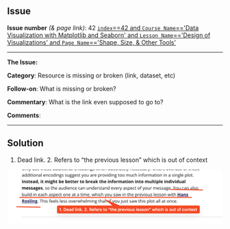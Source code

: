 ## Issue
**Issue number** _(& page link)_: 42 [`index`==42 and `Course Name`=='Data Visualization with Matplotlib and Seaborn' and `Lesson Name`=='Design of Visualizations' and `Page Name`=='Shape, Size, & Other Tools'](ADD_LINK_HERE)
***

**The Issue:**

**Category**: Resource is missing or broken (link, dataset, etc)

**Follow-on**: What is missing or broken?

**Commentary**: What is the link even supposed to go to?

**Comments**: 


***
## Solution


1. Dead link. 2. Refers to “the previous lesson” which is out of context

<img style='width: 600px' src="./images/42.png"></img>